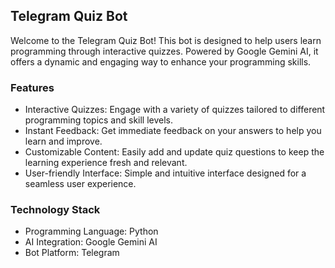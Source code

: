 ## Telegram Quiz Bot

Welcome to the Telegram Quiz Bot! This bot is designed to help users learn programming through interactive quizzes. Powered by Google Gemini AI, it offers a dynamic and engaging way to enhance your programming skills.


### Features

- Interactive Quizzes: Engage with a variety of quizzes tailored to different programming topics and skill levels.
- Instant Feedback: Get immediate feedback on your answers to help you learn and improve.
- Customizable Content: Easily add and update quiz questions to keep the learning experience fresh and relevant.
- User-friendly Interface: Simple and intuitive interface designed for a seamless user experience.


### Technology Stack

- Programming Language: Python
- AI Integration: Google Gemini AI
- Bot Platform: Telegram
